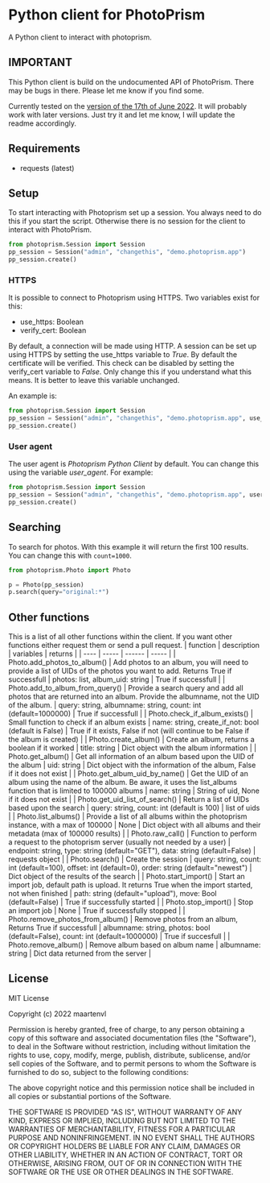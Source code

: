 # Python client for PhotoPrism 
A Python client to interact with photoprism.

## IMPORTANT
This Python client is build on the undocumented API of PhotoPrism. There may be bugs in there. Please let me know if you find some. 

Currently tested on the [version of the 17th of June 2022](https://github.com/photoprism/photoprism/releases/tag/220617-0402b8d3). It will probably work with later versions. Just try it and let me know, I will update the readme accordingly.  

## Requirements
- requests (latest)

## Setup
To start interacting with Photoprism set up a session. You always need to do this if you start the script. Otherwise there is no session for the client to interact with PhotoPrism.
``` python
from photoprism.Session import Session
pp_session = Session("admin", "changethis", "demo.photoprism.app")
pp_session.create()
```

### HTTPS
It is possible to connect to Photoprism using HTTPS. Two variables exist for this:
- use_https: Boolean
- verify_cert: Boolean

By default, a connection will be made using HTTP. A session can be set up using HTTPS by setting the use_https variable to _True_. By default the certificate will be verified. This check can be disabled by setting the verify_cert variable to _False_. Only change this if you understand what this means. It is better to leave this variable unchanged. 

An example is:
```python
from photoprism.Session import Session
pp_session = Session("admin", "changethis", "demo.photoprism.app", use_https=True, verify_cert=False)
pp_session.create()
```

### User agent
The user agent is _Photoprism Python Client_ by default. You can change this using the variable _user_agent_. 
For example:
```python
from photoprism.Session import Session
pp_session = Session("admin", "changethis", "demo.photoprism.app", user_agent="Hello World! This is an example.")
pp_session.create()
```

## Searching
To search for photos. With this example it will return the first 100 results. You can change this with `count=1000`.

```python
from photoprism.Photo import Photo

p = Photo(pp_session)
p.search(query="original:*")
```

## Other functions
This is a list of all other functions within the client. If you want other functions either request them or send a pull request.
| function | description | variables | returns |
| ---- | ----- | ------ | ----- |
| Photo.add_photos_to_album() | Add photos to an album, you will need to provide a list of UIDs of the photos you want to add. Returns True if successfull | photos: list, album_uid: string | True if successfull  |
| Photo.add_to_album_from_query() | Provide a search query and add all photos that are returned into an album. Provide the albumname, not the UID of the album. | query: string, albumname: string, count: int (default=1000000) | True if successfull |
| Photo.check_if_album_exists() | Small function to check if an album exists | name: string, create_if_not: bool (default is False) | True if it exists, False if not (will continue to be False if the album is created) |
| Photo.create_album() | Create an album, returns a boolean if it worked | title: string | Dict object with the album information |
| Photo.get_album() | Get all information of an album based upon the UID of the album | uid: string | Dict object with the information of the album, False if it does not exist |
| Photo.get_album_uid_by_name() | Get the UID of an album using the name of the album. Be aware, it uses the list_albums function that is limited to 100000 albums | name: string | String of uid, None if it does not exist |
| Photo.get_uid_list_of_search() | Return a list of UIDs based upon the search | query: string, count: int (default is 100) | list of uids |
| Photo.list_albums() | Provide a list of all albums within the photoprism instance, with a max of 100000 | None | Dict object with all albums and their metadata (max of 100000 results) |
| Photo.raw_call() | Function to perform a request to the photoprism server (usually not needed by a user) | endpoint: string, type: string (default="GET"), data: string (default=False) | requests object |
| Photo.search() | Create the session | query: string, count: int (default=100), offset: int (default=0), order: string (default="newest") | Dict object of the results of the search |
| Photo.start_import() | Start an import job, default path is upload. It returns True when the import started, not when finished | path: string (default="upload"), move: Bool (default=False) | True if successfully started |
| Photo.stop_import() | Stop an import job | None | True if successfully stopped |
| Photo.remove_photos_from_album() | Remove photos from an album, Returns True if successfull | albumname: string, photos: bool (default=False), count: int (default=1000000) | True if succesfull |
| Photo.remove_album() | Remove album based on album name | albumname: string | Dict data returned from the server |

## License 
MIT License

Copyright (c) 2022 maartenvl

Permission is hereby granted, free of charge, to any person obtaining a copy
of this software and associated documentation files (the "Software"), to deal
in the Software without restriction, including without limitation the rights
to use, copy, modify, merge, publish, distribute, sublicense, and/or sell
copies of the Software, and to permit persons to whom the Software is
furnished to do so, subject to the following conditions:

The above copyright notice and this permission notice shall be included in all
copies or substantial portions of the Software.

THE SOFTWARE IS PROVIDED "AS IS", WITHOUT WARRANTY OF ANY KIND, EXPRESS OR
IMPLIED, INCLUDING BUT NOT LIMITED TO THE WARRANTIES OF MERCHANTABILITY,
FITNESS FOR A PARTICULAR PURPOSE AND NONINFRINGEMENT. IN NO EVENT SHALL THE
AUTHORS OR COPYRIGHT HOLDERS BE LIABLE FOR ANY CLAIM, DAMAGES OR OTHER
LIABILITY, WHETHER IN AN ACTION OF CONTRACT, TORT OR OTHERWISE, ARISING FROM,
OUT OF OR IN CONNECTION WITH THE SOFTWARE OR THE USE OR OTHER DEALINGS IN THE
SOFTWARE.
